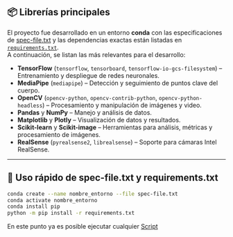 ## 📦 Librerías principales

El proyecto fue desarrollado en un entorno **conda** con las especificaciones de [spec-file.txt](./spec-file.txt) y las dependencias exactas están listadas en [`requirements.txt`](./requirements.txt).  
A continuación, se listan las más relevantes para el desarrollo:

- **TensorFlow** (`tensorflow`, `tensorboard`, `tensorflow-io-gcs-filesystem`) – Entrenamiento y despliegue de redes neuronales.
- **MediaPipe** (`mediapipe`) – Detección y seguimiento de puntos clave del cuerpo.
- **OpenCV** (`opencv-python`, `opencv-contrib-python`, `opencv-python-headless`) – Procesamiento y manipulación de imágenes y video.
- **Pandas** y **NumPy** – Manejo y análisis de datos.
- **Matplotlib** y **Plotly** – Visualización de datos y resultados.
- **Scikit-learn** y **Scikit-image** – Herramientas para análisis, métricas y procesamiento de imágenes.
- **RealSense** (`pyrealsense2`, `librealsense`) – Soporte para cámaras Intel RealSense.
---
## 🚀 Uso rápido de spec-file.txt y requirements.txt

``` bash
conda create --name nombre_entorno --file spec-file.txt
conda activate nombre_entorno
conda install pip
python -m pip install -r requirements.txt 
```
En este punto ya es posible ejecutar cualquier [Script](../scripts)
